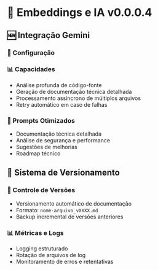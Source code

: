 # 🤖 Embeddings e IA v0.0.0.4

## 🆕 Integração Gemini

### 🔧 Configuração

### 📊 Capacidades

- Análise profunda de código-fonte
- Geração de documentação técnica detalhada
- Processamento assíncrono de múltiplos arquivos
- Retry automático em caso de falhas

### 🎯 Prompts Otimizados

- Documentação técnica detalhada
- Análise de segurança e performance
- Sugestões de melhorias
- Roadmap técnico

## 🔄 Sistema de Versionamento

### 📝 Controle de Versões
- Versionamento automático de documentação
- Formato: `nome-arquivo_vXXXX.md`
- Backup incremental de versões anteriores

### 📊 Métricas e Logs
- Logging estruturado
- Rotação de arquivos de log
- Monitoramento de erros e retentativas